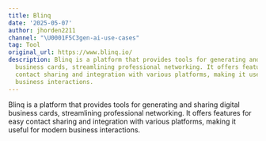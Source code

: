 ```yaml
---
title: Blinq
date: '2025-05-07'
author: jhorden2211
channel: "\U0001F5C3gen-ai-use-cases"
tag: Tool
original_url: https://www.blinq.io/
description: Blinq is a platform that provides tools for generating and sharing digital
  business cards, streamlining professional networking. It offers features for easy
  contact sharing and integration with various platforms, making it useful for modern
  business interactions.
---
```


Blinq is a platform that provides tools for generating and sharing digital business cards, streamlining professional networking. It offers features for easy contact sharing and integration with various platforms, making it useful for modern business interactions.